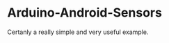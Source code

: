 Arduino-Android-Sensors
=======================

Certanly a really simple and very useful example.

